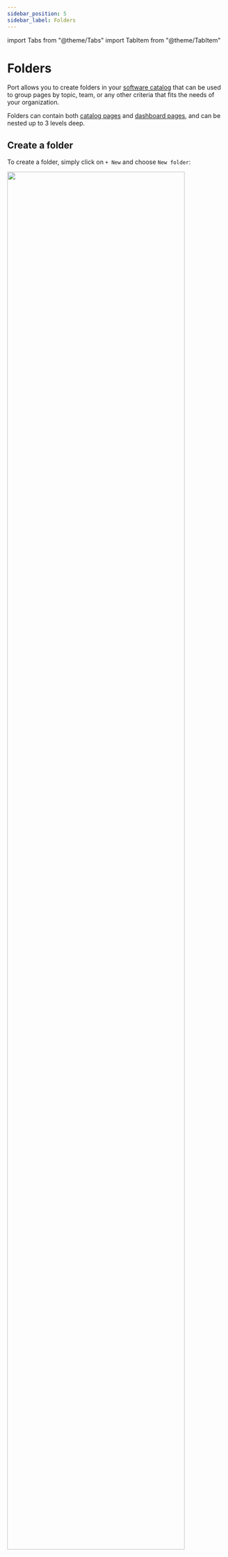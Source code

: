 ```yaml
---
sidebar_position: 5
sidebar_label: Folders
---
```


import Tabs from "@theme/Tabs"
import TabItem from "@theme/TabItem"

# Folders

Port allows you to create folders in your [software catalog](https://app.getport.io/services) that can be used to group pages by topic, team, or any other criteria that fits the needs of your organization.  

Folders can contain both [catalog pages](/customize-pages-dashboards-and-plugins/page/catalog-page) and [dashboard pages](/customize-pages-dashboards-and-plugins/page/dashboard-page), and can be nested up to 3 levels deep.

## Create a folder

To create a folder, simply click on `+ New` and choose `New folder`:

<img src='/img/software-catalog/pages/createNewFolder.gif' width='90%' />

<br/><br/>

You can also create a folder within another folder by clicking on the `...` button:

<img src='/img/software-catalog/pages/createNestedFolder.gif' width='90%' />

## Move pages between folders

To move a page into/out of a folder, hover over it, hold the `⠿` icon and drag it to your desired location and depth: 

<img src='/img/software-catalog/pages/movePagesBetweenFolders.gif' width='90%' />

